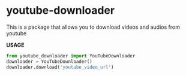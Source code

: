 # youtube-downloader

This is a package that allows you to download videos and audios from youtube

**USAGE**
```python
from youtube_downloader import YouTubeDownloader
downloader = YouTubeDownloader()
downloader.download('youtube_video_url')
```